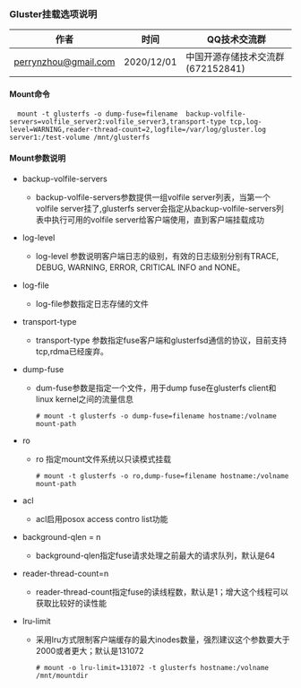 ###  Gluster挂载选项说明

| 作者                 | 时间       | QQ技术交流群                      |
| -------------------- | ---------- | --------------------------------- |
| perrynzhou@gmail.com | 2020/12/01 | 中国开源存储技术交流群(672152841) |

####  Mount命令

```
  mount -t glusterfs -o dump-fuse=filename  backup-volfile-servers=volfile_server2:volfile_server3,transport-type tcp,log-level=WARNING,reader-thread-count=2,logfile=/var/log/gluster.log server1:/test-volume /mnt/glusterfs
```

#### Mount参数说明
- backup-volfile-servers
  
  - backup-volfile-servers参数提供一组volfile server列表，当第一个volfile server挂了,glusterfs server会指定从backup-volfile-servers列表中执行可用的volfile server给客户端使用，直到客户端挂载成功
  
- log-level

  - log-level 参数说明客户端日志的级别，有效的日志级别分别有TRACE, DEBUG, WARNING, ERROR, CRITICAL INFO and NONE。

- log-file

  - log-file参数指定日志存储的文件

- transport-type

  - transport-type 参数指定fuse客户端和glusterfsd通信的协议，目前支持tcp,rdma已经废弃。

- dump-fuse

  - dum-fuse参数是指定一个文件，用于dump fuse在glusterfs client和linux kernel之间的流量信息

    ```
    # mount -t glusterfs -o dump-fuse=filename hostname:/volname mount-path
    ```

- ro

  - ro 指定mount文件系统以只读模式挂载

    ```
    # mount -t glusterfs -o ro,dump-fuse=filename hostname:/volname mount-path
    ```
  
- acl

  - acl启用posox access contro list功能

- background-qlen = n

  - background-qlen指定fuse请求处理之前最大的请求队列，默认是64

- reader-thread-count=n

  - reader-thread-count指定fuse的读线程数，默认是1；增大这个线程可以获取比较好的读性能

- lru-limit

  - 采用lru方式限制客户端缓存的最大inodes数量，强烈建议这个参数要大于2000或者更大；默认是131072

    ```
    # mount -o lru-limit=131072 -t glusterfs hostname:/volname /mnt/mountdir
    ```

    